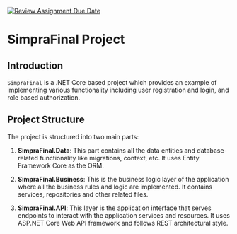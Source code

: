 [![Review Assignment Due Date](https://classroom.github.com/assets/deadline-readme-button-24ddc0f5d75046c5622901739e7c5dd533143b0c8e959d652212380cedb1ea36.svg)](https://classroom.github.com/a/EBv50WFu)
# SimpraFinal Project

## Introduction

`SimpraFinal` is a .NET Core based project which provides an example of implementing various functionality including user registration and login, and role based authorization.

## Project Structure

The project is structured into two main parts:

1. **SimpraFinal.Data**: This part contains all the data entities and database-related functionality like migrations, context, etc. It uses Entity Framework Core as the ORM.

2. **SimpraFinal.Business**: This is the business logic layer of the application where all the business rules and logic are implemented. It contains services, repositories and other related files.

3. **SimpraFinal.API**: This layer is the application interface that serves endpoints to interact with the application services and resources. It uses ASP.NET Core Web API framework and follows REST architectural style.

